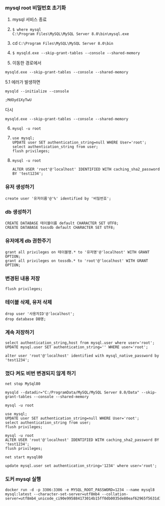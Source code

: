 ### mysql root  비밀번호 초기화

1. mysql 서비스 종료

2. ```
   $ where mysql 
   C:\Program Files\MySQL\MySQL Server 8.0\bin\mysql.exe
   ```

3. cd `C:\Program Files\MySQL\MySQL Server 8.0\bin`

4. ```
   $ mysqld.exe --skip-grant-tables --console --shared-memory
   ```

5. 이동한 경로에서

```
mysqld.exe --skip-grant-tables --console --shared-memory
```

5.1	에러가 발생하면

```
mysqld --initialize --console
```

```
;MdOyd1XyTwU
```

다시 

```
mysqld.exe --skip-grant-tables --console --shared-memory
```

6. ```
   mysql -u root
   ```

7. ```
   use mysql;
   UPDATE user SET authentication_string=null WHERE User='root';
   select authentication_string from user;
   flush privileges;
   ```

8. ```
   mysql -u root
   ```

   ```
   ALTER USER 'root'@'localhost' IDENTIFIED WITH caching_sha2_password BY 'test1234';
   ```

### 유저 생성하기

```
create user '유저이름'@'%' identified by '비밀번호';
```

### db 생성하기

```
CREATE DATABASE 테이블이름 default CHARACTER SET UTF8;
CREATE DATABASE tossdb default CHARACTER SET UTF8;
```

### 유저에게 db 권한주기

```
grant all privileges on 테이블명.* to '유저명'@'localhost' WITH GRANT OPTION;
grant all privileges on tossdb.* to 'root'@'localhost' WITH GRANT OPTION;
```

### 변경된 내용 저장

```
flush privileges;
```

### 테이블 삭제, 유저 삭제

```
drop user '사용자ID'@'localhost';  
drop database DB명;
```

### 계속 저장하기

```
select authentication_string,host from mysql.user where user='root';
UPDATE mysql.user SET authentication_string='' WHERE user='root';

alter user 'root'@'localhost' identified with mysql_native_password by 'test1234';
```

### 껐다 켜도 비번 변경되지 않게 하기

```
net stop MySql80

mysqld --datadir="C:/ProgramData/MySQL/MySQL Server 8.0/Data" --skip-grant-tables --console --shared-memory

mysql -u root

use mysql;
UPDATE user SET authentication_string=null WHERE User='root';
select authentication_string from user;
flush privileges;

mysql -u root
ALTER USER 'root'@'localhost' IDENTIFIED WITH caching_sha2_password BY 'test1234';
flush privileges;

net start mysql80
```

```
update mysql.user set authentication_string='1234' where user='root';
```

### 도커 mysql 실행

```
docker run -d -p 3306:3306 -e MYSQL_ROOT_PASSWORD=1234 --name mysql8 mysql:latest --character-set-server=utf8mb4 --collation-server=utf8mb4_unicode_ci90e995884173014b15ff0db0035de80eaf62965f5631d35e71870564068e2c4e
```

